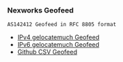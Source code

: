 ### Nexworks Geofeed
```
AS142412 Geofeed in RFC 8805 format
```
- [IPv4 gelocatemuch Geofeed](https://geolocatemuch.com/?resource=103.168.6.0/23)
- [IPv6 gelocatemuch Geofeed](https://geolocatemuch.com/?resource=2407:7a40::/32)
- [Github CSV Geofeed](https://raw.githubusercontent.com/as142412-nexworks/geofeed/main/geofeed.csv)
